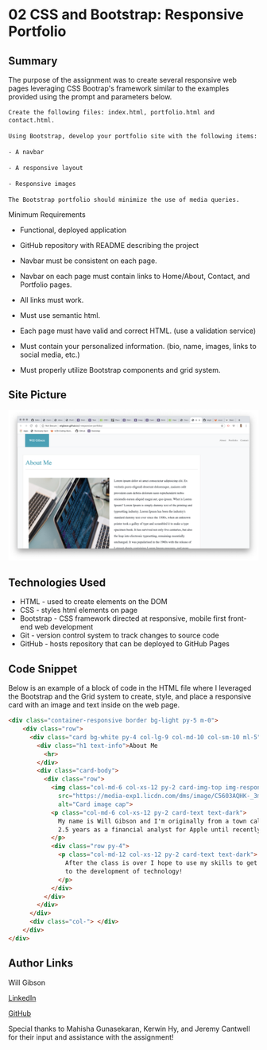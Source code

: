 # 02 CSS and Bootstrap: Responsive Portfolio


## Summary 

The purpose of the assignment was to create several responsive web pages  leveraging CSS Bootrap's framework similar to the examples provided using the prompt and parameters below.

```
Create the following files: index.html, portfolio.html and contact.html.

Using Bootstrap, develop your portfolio site with the following items:

- A navbar

- A responsive layout

- Responsive images

The Bootstrap portfolio should minimize the use of media queries.
```
Minimum Requirements

- Functional, deployed application

- GitHub repository with README describing the project

- Navbar must be consistent on each page.

- Navbar on each page must contain links to Home/About, Contact, and Portfolio pages.

- All links must work.

- Must use semantic html.

- Each page must have valid and correct HTML. (use a validation service)

- Must contain your personalized information. (bio, name, images, links to social media, etc.)

- Must properly utilize Bootstrap components and grid system.

## Site Picture
![Site](./assets/images/about-me.png)

## Technologies Used
- HTML - used to create elements on the DOM
- CSS - styles html elements on page
- Bootstrap - CSS framework directed at responsive, mobile first front-end web development
- Git - version control system to track changes to source code
- GitHub - hosts repository that can be deployed to GitHub Pages

## Code Snippet

Below is an example of a block of code in the HTML file where I leveraged the Bootstrap and the Grid system to create, style, and place a responsive card with an image and text inside on the web page.

```html
<div class="container-responsive border bg-light py-5 m-0">
    <div class="row">
      <div class="card bg-white py-4 col-lg-9 col-md-10 col-sm-10 ml-5">
        <div class="h1 text-info">About Me
          <hr>
        </div>
        <div class="card-body">
          <div class="row">
            <img class="col-md-6 col-xs-12 py-2 card-img-top img-responsive"
              src="https://media-exp1.licdn.com/dms/image/C5603AQHK-_3mwh2xEQ/profile-displayphoto-shrink_200_200/0?e=1590019200&v=beta&t=JlwObXlYCOBQY-927XEvpJ9wJ2F1QOlarYh8RRSq78Y"
              alt="Card image cap">
            <p class="col-md-6 col-xs-12 py-2 card-text text-dark">
              My name is Will Gibson and I'm originally from a town called Danville. After graduating from USC I spent
              2.5 years as a financial analyst for Apple until recently when I decided to learn to code!
            </p>
            <div class="row py-4">
              <p class="col-md-12 col-xs-12 py-2 card-text text-dark">
                After the class is over I hope to use my skills to get a role in Product Management so I can be closer
                to the development of technology!
              </p>
            </div>
          </div>
        </div>
      </div>
      <div class="col-"> </div>
    </div>
</div>
```

## Author Links

Will Gibson

[LinkedIn](https://www.linkedin.com/in/wtgibson/)

[GitHub](https://github.com/wtgibson/1-code-refactor)

Special thanks to Mahisha Gunasekaran, Kerwin Hy, and Jeremy Cantwell for their input and assistance with the assignment!
